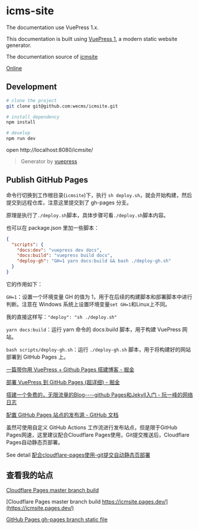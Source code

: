 # icms-site

The documentation use VuePress 1.x.

This documentation is built using [VuePress 1](https://v1.vuepress.vuejs.org/zh/guide/), a modern static website generator.

The documentation source of [icmsite](https://github.com/wecms/icmsite)

[Online](https://wecms.github.io/icmsite)

## Development

```bash
# clone the project
git clone git@github.com:wecms/icmsite.git

# install dependency
npm install

# develop
npm run dev
```

open http://localhost:8080/icmsite/

> Generator by [vuepress](https://github.com/vuejs/vuepress)

## Publish GitHub Pages

命令行切换到工作根目录(`icmsite`)下，执行 `sh deploy.sh`，就会开始构建，然后提交到远程仓库，注意这里提交到了 gh-pages 分支。

原理是执行了`./deploy.sh`脚本，具体步骤可看`./deploy.sh`脚本内容。

也可以在 package.json 里加一些脚本：

```json
{
  "scripts": {
    "docs:dev": "vuepress dev docs",
    "docs:build": "vuepress build docs",
    "deploy-gh": "GH=1 yarn docs:build && bash ./deploy-gh.sh"
  }
}
```

它的作用如下：

`GH=1`：设置一个环境变量 GH 的值为 1，用于在后续的构建脚本和部署脚本中进行判断。注意在 Windows 系统上设置环境变量`set GH=1`和Linux上不同。

我的直接这样写：`"deploy": "sh ./deploy.sh"`

`yarn docs:build`：运行 yarn 命令的 docs:build 脚本，用于构建 VuePress 网站。

`bash scripts/deploy-gh.sh`：运行 `./deploy-gh.sh` 脚本，用于将构建好的网站部署到 GitHub Pages 上。

[一篇带你用 VuePress + Github Pages 搭建博客 - 掘金](https://juejin.cn/post/7041134607869149215)

[部署 VuePress 到 GitHub Pages (超详细) - 掘金](https://juejin.cn/post/6844904122873806856)

[搭建一个免费的，无限流量的Blog----github Pages和Jekyll入门 - 阮一峰的网络日志](http://www.ruanyifeng.com/blog/2012/08/blogging_with_jekyll.html)

[配置 GitHub Pages 站点的发布源 - GitHub 文档](https://docs.github.com/zh/pages/getting-started-with-github-pages/configuring-a-publishing-source-for-your-github-pages-site)

虽然可使用自定义 GitHub Actions 工作流进行发布站点，但是限于GitHub Pages网速，这里建议配合Cloudflare Pages使用，Git提交推送后，Cloudflare Pages自动静态页部署。

See detail [配合cloudflare-pages使用-git提交自动静态页部署](/docs/#配合cloudflare-pages使用-git提交自动静态页部署)

## 查看我的站点

[Cloudflare Pages master branch build](https://blog.prodev.cn/)

[Cloudflare Pages master branch build https://icmsite.pages.dev/](https://icmsite.pages.dev/)

[GitHub Pages gh-pages branch static file](https://dev.prodev.cn/)
